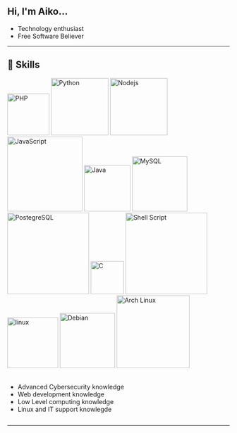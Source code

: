 ## Hi, I'm Aiko...
  <ul>
    <li> Technology enthusiast </li>
    <li> Free Software Believer </li>
  </ul>
<hr>

## 💎 Skills <br>
<div style="display: inline-block">
  	
  <img width="95" alt="PHP" src="https://img.shields.io/badge/php-%23777BB4.svg?style=for-the-badge&logo=php&logoColor=white"/>
  <img width="130" alt="Python" src="https://img.shields.io/badge/python-3670A0?style=for-the-badge&logo=python&logoColor=ffdd54" /> 
  <img width="130" alt="Nodejs" src="https://img.shields.io/badge/Node.js-43853D?style=for-the-badge&logo=node.js&logoColor=white" />  
  <img width="170" alt="JavaScript" src="https://img.shields.io/badge/javascript-%23323330.svg?style=for-the-badge&logo=javascript&logoColor=%23F7DF1E" />
  <img width="105" alt="Java" src="https://img.shields.io/badge/Java-ED8B00?style=for-the-badge&logo=openjdk&logoColor=white"/>
  <img width="125" alt="MySQL" src="https://img.shields.io/badge/mysql-%2300f.svg?style=for-the-badge&logo=mysql&logoColor=white"/>
  <img width="185" alt="PostegreSQL" src="https://img.shields.io/badge/PostgreSQL-316192?style=for-the-badge&logo=postgresql&logoColor=white"/>
  <img width="75" alt="C" src="https://img.shields.io/badge/C-00599C?style=for-the-badge&logo=c&logoColor=white"/>
  <img width="185" alt="Shell Script" src="https://img.shields.io/badge/Shell_Script-121011?style=for-the-badge&logo=gnu-bash&logoColor=white"/>
  <img width="115" alt="linux" src="https://img.shields.io/badge/Linux-FCC624?style=for-the-badge&logo=linux&logoColor=black"/>
  <img width="125" alt="Debian" src="https://img.shields.io/badge/Debian-A81D33?style=for-the-badge&logo=debian&logoColor=white"/>
  <img width="165" alt="Arch Linux" src="https://img.shields.io/badge/Arch_Linux-1793D1?style=for-the-badge&logo=arch-linux&logoColor=white"/>
  <ul><br>
    <li> Advanced Cybersecurity knowledge</li>
    <li> Web development knowledge</li>
    <li> Low Level computing knowledge </li>
    <li> Linux and IT support knowlegde </li>
  </ul>
</div>
<hr>
 



